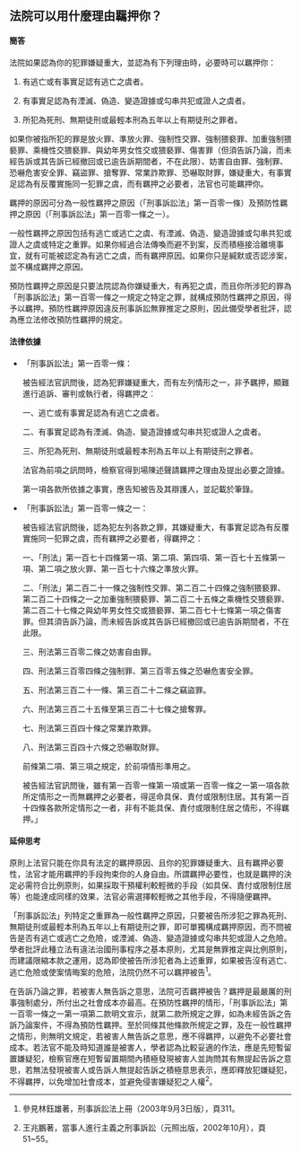 ## 法院可以用什麼理由羈押你？

#### 簡答

法院如果認為你的犯罪嫌疑重大，並認為有下列理由時，必要時可以羈押你：

1. 有逃亡或有事實足認有逃亡之虞者。

2. 有事實足認為有湮滅、偽造、變造證據或勾串共犯或證人之虞者。

3. 所犯為死刑、無期徒刑或最輕本刑為五年以上有期徒刑之罪者。

如果你被指所犯的罪是放火罪、準放火罪、強制性交罪、強制猥褻罪、加重強制猥褻罪、乘機性交猥褻罪、與幼年男女性交或猥褻罪、傷害罪（但須告訴乃論，而未經告訴或其告訴已經撤回或已逾告訴期間者，不在此限）、妨害自由罪、強制罪、恐嚇危害安全罪、竊盜罪、搶奪罪、常業詐欺罪、恐嚇取財罪，嫌疑重大，有事實足認為有反覆實施同一犯罪之虞，而有羈押之必要者，法官也可能羈押你。

羈押的原因可分為一般性羈押之原因（「刑事訴訟法」第一百零一條）及預防性羈押之原因（「刑事訴訟法」第一百零一條之一）。

一般性羈押之原因包括有逃亡或逃亡之虞、有湮滅、偽造、變造證據或勾串共犯或證人之虞或特定之重罪。如果你經過合法傳喚而避不到案，反而積極接洽離境事宜，就有可能被認定為有逃亡之虞，而有羈押原因。如果你只是緘默或否認涉案，並不構成羈押之原因。

預防性羈押之原因是只要法院認為你嫌疑重大，有再犯之虞，而且你所涉犯的罪為「刑事訴訟法」第一百零一條之一規定之特定之罪，就構成預防性羈押之原因，得予以羈押。預防性羈押原因違反刑事訴訟無罪推定之原則，因此備受學者批評，認為應立法修改預防性羈押的規定。 

#### 法律依據

* 「刑事訴訟法」第一百零一條：

   被告經法官訊問後，認為犯罪嫌疑重大，而有左列情形之一，非予羈押，顯難進行追訴、審判或執行者，得羈押之︰

   一、逃亡或有事實足認為有逃亡之虞者。

   二、有事實足認為有湮滅、偽造、變造證據或勾串共犯或證人之虞者。

   三、所犯為死刑、無期徒刑或最輕本刑為五年以上有期徒刑之罪者。

   法官為前項之訊問時，檢察官得到場陳述聲請羈押之理由及提出必要之證據。

   第一項各款所依據之事實，應告知被告及其辯護人，並記載於筆錄。

* 「刑事訴訟法」第一百零一條之一：

   被告經法官訊問後，認為犯左列各款之罪，其嫌疑重大，有事實足認為有反覆實施同一犯罪之虞，而有羈押之必要者，得羈押之：

   一、「刑法」第一百七十四條第一項、第二項、第四項、第一百七十五條第一項、第二項之放火罪、第一百七十六條之準放火罪。

   二、「刑法」第二百二十一條之強制性交罪、第二百二十四條之強制猥褻罪、第二百二十四條之一之加重強制猥褻罪、第二百二十五條之乘機性交猥褻罪、第二百二十七條之與幼年男女性交或猥褻罪、第二百七十七條第一項之傷害罪。但其須告訴乃論，而未經告訴或其告訴已經撤回或已逾告訴期間者，不在此限。

   三、刑法第三百零二條之妨害自由罪。

   四、刑法第三百零四條之強制罪、第三百零五條之恐嚇危害安全罪。

   五、刑法第三百二十一條、第三百二十二條之竊盜罪。

   六、刑法第三百二十五條至第三百二十七條之搶奪罪。

   七、刑法第三百四十條之常業詐欺罪。

   八、刑法第三百四十六條之恐嚇取財罪。

   前條第二項、第三項之規定，於前項情形準用之。

   被告經法官訊問後，雖有第一百零一條第一項或第一百零一條之一第一項各款所定情形之一而無羈押之必要者，得逕命具保、責付或限制住居。其有第一百十四條各款所定情形之一者，非有不能具保、責付或限制住居之情形，不得羈押。」

#### 延伸思考

原則上法官只能在你具有法定的羈押原因、且你的犯罪嫌疑重大、且有羈押必要性，法官才能用羈押的手段拘束你的人身自由。所謂羈押必要性，也就是羈押的決定必需符合比例原則，如果採取干預權利較輕微的手段（如具保、責付或限制住居等）也能達成同樣的效果，法官必需選擇較輕微之其他手段，不得隨便羈押。

「刑事訴訟法」列特定之重罪為一般性羈押之原因，只要被告所涉犯之罪為死刑、無期徒刑或最輕本刑為五年以上有期徒刑之罪，即可單獨構成羈押原因，而不問被告是否有逃亡或逃亡之危險，或湮滅、偽造、變造證據或勾串共犯或證人之危險。學者批評此種立法有違法治國刑事程序之基本原則，尤其是無罪推定與比例原則，而建議限縮本款之運用，認為即使被告所涉犯者為上述重罪，如果被告沒有逃亡、逃亡危險或使案情晦案的危險，法院仍然不可以羈押被告<sup>1</sup>。

在告訴乃論之罪，若被害人無告訴之意思，法院可否羈押被告？羈押是最嚴厲的刑事強制處分，所付出之社會成本亦最高。在預防性羈押的情形，「刑事訴訟法」第一百零一條之一第一項第二款明文宣示，就第二款所規定之罪，如為未經告訴之告訴乃論案件，不得為預防性羈押。至於同條其他條款所規定之罪，及在一般性羈押之情形，則無明文規定，若被害人無告訴之意思，應不得羈押，以避免不必要社會成本。若法官不能及時知道誰是被害人，學者認為比較妥適的作法，應是先短暫留置嫌疑犯，檢察官應在短暫留置期間內積極發現被害人並詢問其有無提起告訴之意思，若無法發現被害人或告訴人無提起告訴之積極意思表示，應即釋放犯嫌疑犯，不得羈押，以免增加社會成本，並避免侵害嫌疑犯之人權<sup>2</sup>。

---

1. 參見林鈺雄著，刑事訴訟法上冊（2003年9月3日版），頁311。

2. 王兆鵬著，當事人進行主義之刑事訴訟（元照出版，2002年10月），頁51~55。

